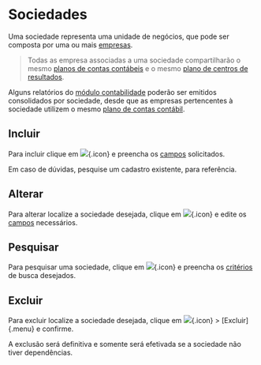 # Sociedades

Uma sociedade representa uma unidade de negócios, que pode ser composta por uma ou mais [empresas](company).

> Todas as empresa associadas a uma sociedade compartilharão o mesmo [planos de contas contábeis](/accounting/accountChart) e o mesmo [plano de centros de resultados](/accounting/resultCenterChart).

Alguns relatórios do [módulo contabilidade](/accounting) poderão ser emitidos consolidados por sociedade, desde que as empresas pertencentes à sociedade utilizem o mesmo [plano de contas contábil](/accounting/accountChart).

## Incluir

Para incluir clique em ![](https://static.zenerp.app.br/icons/action-create.svg){.icon} e preencha os [campos](account-edit) solicitados. 

Em caso de dúvidas, pesquise um cadastro existente, para referência.

## Alterar

Para alterar localize a sociedade desejada, clique em ![](https://static.zenerp.app.br/icons/action-update.svg){.icon} e edite os [campos](account-edit) necessários.

## Pesquisar

Para pesquisar uma sociedade, clique em ![](https://static.zenerp.app.br/icons/action-search.svg){.icon} e preencha os [critérios](person-search) de busca desejados.

## Excluir

Para excluir localize a sociedade desejada, clique em ![](https://static.zenerp.app.br/icons/action-more-tr.svg){.icon} > [Excluir]{.menu} e confirme.

A exclusão será definitiva e somente será efetivada se a sociedade não tiver dependências.